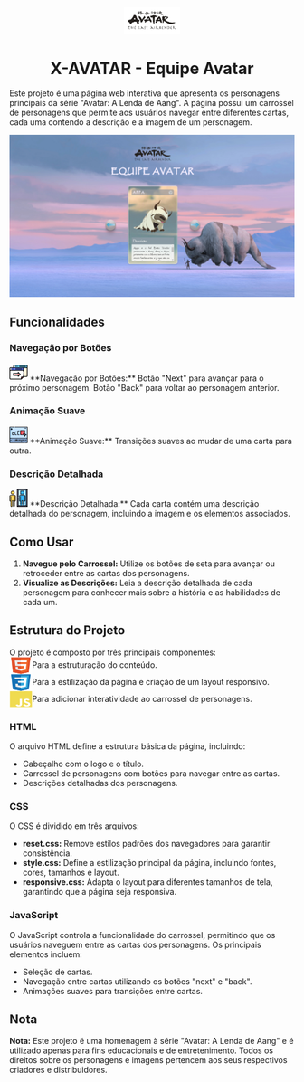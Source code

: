 <div align="center">
  <img src="./src/img/logo.png" alt="Logo" width="100" />
  <h1>X-AVATAR - Equipe Avatar</h1>
</div>

Este projeto é uma página web interativa que apresenta os personagens principais da série "Avatar: A Lenda de Aang". A página possui um carrossel de personagens que permite aos usuários navegar entre diferentes cartas, cada uma contendo a descrição e a imagem de um personagem.

![Preview](./src/img/preview.png)

## Funcionalidades

### Navegação por Botões
<img src="./src/img/navigation.png" alt="Navegação" width="32" />
**Navegação por Botões:** Botão "Next" para avançar para o próximo personagem. Botão "Back" para voltar ao personagem anterior.

### Animação Suave
<img src="./src/img/animation.png" alt="Animação" width="32" />
**Animação Suave:** Transições suaves ao mudar de uma carta para outra.

### Descrição Detalhada
<img src="./src/img/description.png" alt="Descrição" width="32" />
**Descrição Detalhada:** Cada carta contém uma descrição detalhada do personagem, incluindo a imagem e os elementos associados.

## Como Usar

1. **Navegue pelo Carrossel:** Utilize os botões de seta para avançar ou retroceder entre as cartas dos personagens.
2. **Visualize as Descrições:** Leia a descrição detalhada de cada personagem para conhecer mais sobre a história e as habilidades de cada um.

## Estrutura do Projeto

O projeto é composto por três principais componentes:</br>
<img align="center" alt="HTML" height="30" width="40" src="https://raw.githubusercontent.com/devicons/devicon/master/icons/html5/html5-original.svg">Para a estruturação do conteúdo.</br>
<img align="center" alt="CSS" height="30" width="40" src="https://raw.githubusercontent.com/devicons/devicon/master/icons/css3/css3-original.svg">Para a estilização da página e criação de um layout responsivo.</br>
<img align="center" alt="Js" height="30" width="40" src="https://raw.githubusercontent.com/devicons/devicon/master/icons/javascript/javascript-plain.svg">Para adicionar interatividade ao carrossel de personagens.</br>

### HTML

O arquivo HTML define a estrutura básica da página, incluindo:

- Cabeçalho com o logo e o título.
- Carrossel de personagens com botões para navegar entre as cartas.
- Descrições detalhadas dos personagens.

### CSS

O CSS é dividido em três arquivos:

- **reset.css:** Remove estilos padrões dos navegadores para garantir consistência.
- **style.css:** Define a estilização principal da página, incluindo fontes, cores, tamanhos e layout.
- **responsive.css:** Adapta o layout para diferentes tamanhos de tela, garantindo que a página seja responsiva.

### JavaScript

O JavaScript controla a funcionalidade do carrossel, permitindo que os usuários naveguem entre as cartas dos personagens. Os principais elementos incluem:

- Seleção de cartas.
- Navegação entre cartas utilizando os botões "next" e "back".
- Animações suaves para transições entre cartas.

## Nota

**Nota:** Este projeto é uma homenagem à série "Avatar: A Lenda de Aang" e é utilizado apenas para fins educacionais e de entretenimento. Todos os direitos sobre os personagens e imagens pertencem aos seus respectivos criadores e distribuidores.



